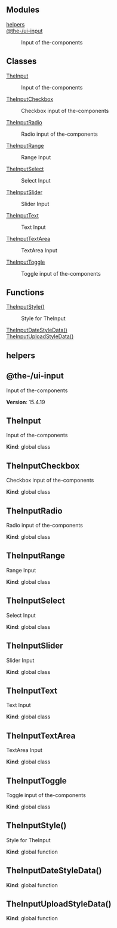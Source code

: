 <!--- Code generated by @the-/script-doc. DO NOT EDIT. -->

## Modules

<dl>
<dt><a href="#module_helpers">helpers</a></dt>
<dd></dd>
<dt><a href="#module_@the-/ui-input">@the-/ui-input</a></dt>
<dd><p>Input of the-components</p>
</dd>
</dl>

## Classes

<dl>
<dt><a href="#TheInput">TheInput</a></dt>
<dd><p>Input of the-components</p>
</dd>
<dt><a href="#TheInputCheckbox">TheInputCheckbox</a></dt>
<dd><p>Checkbox input of the-components</p>
</dd>
<dt><a href="#TheInputRadio">TheInputRadio</a></dt>
<dd><p>Radio input of the-components</p>
</dd>
<dt><a href="#TheInputRange">TheInputRange</a></dt>
<dd><p>Range Input</p>
</dd>
<dt><a href="#TheInputSelect">TheInputSelect</a></dt>
<dd><p>Select Input</p>
</dd>
<dt><a href="#TheInputSlider">TheInputSlider</a></dt>
<dd><p>Slider Input</p>
</dd>
<dt><a href="#TheInputText">TheInputText</a></dt>
<dd><p>Text Input</p>
</dd>
<dt><a href="#TheInputTextArea">TheInputTextArea</a></dt>
<dd><p>TextArea Input</p>
</dd>
<dt><a href="#TheInputToggle">TheInputToggle</a></dt>
<dd><p>Toggle input of the-components</p>
</dd>
</dl>

## Functions

<dl>
<dt><a href="#TheInputStyle">TheInputStyle()</a></dt>
<dd><p>Style for TheInput</p>
</dd>
<dt><a href="#TheInputDateStyleData">TheInputDateStyleData()</a></dt>
<dd></dd>
<dt><a href="#TheInputUploadStyleData">TheInputUploadStyleData()</a></dt>
<dd></dd>
</dl>

<a name="module_helpers"></a>

## helpers
<a name="module_@the-/ui-input"></a>

## @the-/ui-input
Input of the-components

**Version**: 15.4.19  
<a name="TheInput"></a>

## TheInput
Input of the-components

**Kind**: global class  
<a name="TheInputCheckbox"></a>

## TheInputCheckbox
Checkbox input of the-components

**Kind**: global class  
<a name="TheInputRadio"></a>

## TheInputRadio
Radio input of the-components

**Kind**: global class  
<a name="TheInputRange"></a>

## TheInputRange
Range Input

**Kind**: global class  
<a name="TheInputSelect"></a>

## TheInputSelect
Select Input

**Kind**: global class  
<a name="TheInputSlider"></a>

## TheInputSlider
Slider Input

**Kind**: global class  
<a name="TheInputText"></a>

## TheInputText
Text Input

**Kind**: global class  
<a name="TheInputTextArea"></a>

## TheInputTextArea
TextArea Input

**Kind**: global class  
<a name="TheInputToggle"></a>

## TheInputToggle
Toggle input of the-components

**Kind**: global class  
<a name="TheInputStyle"></a>

## TheInputStyle()
Style for TheInput

**Kind**: global function  
<a name="TheInputDateStyleData"></a>

## TheInputDateStyleData()
**Kind**: global function  
<a name="TheInputUploadStyleData"></a>

## TheInputUploadStyleData()
**Kind**: global function  
